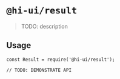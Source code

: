 # `@hi-ui/result`

> TODO: description

## Usage

```
const Result = require('@hi-ui/result');

// TODO: DEMONSTRATE API
```
